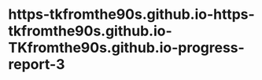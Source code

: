 # https-tkfromthe90s.github.io-https-tkfromthe90s.github.io-TKfromthe90s.github.io-progress-report-3